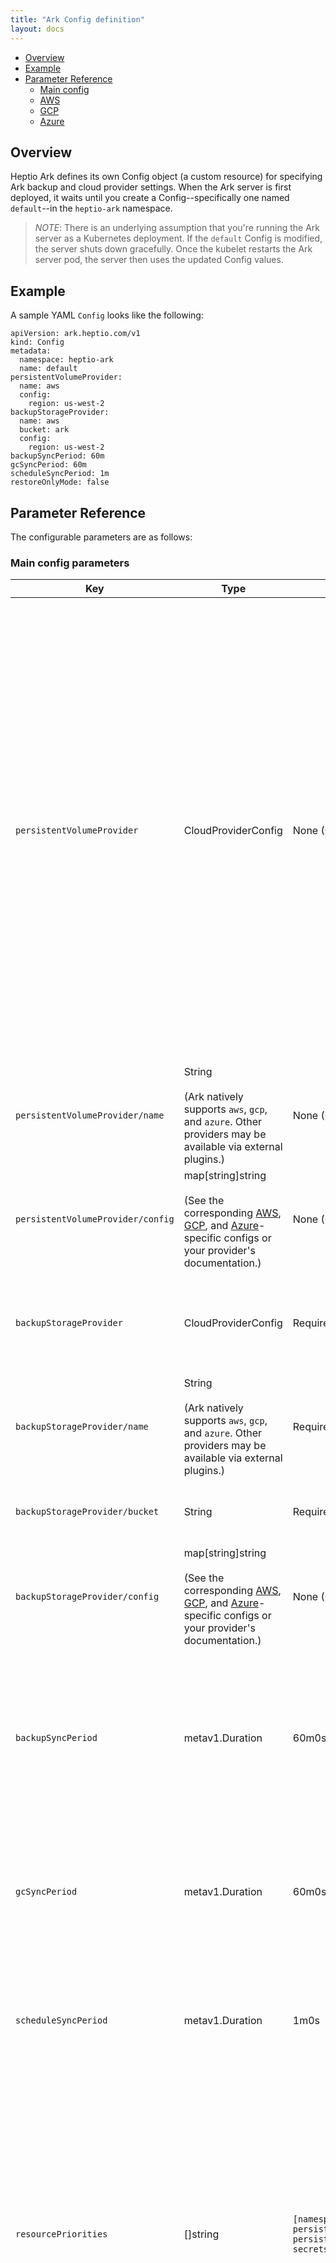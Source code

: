```yaml
---
title: "Ark Config definition"
layout: docs
---
```


* [Overview][8]
* [Example][9]
* [Parameter Reference][6]
  * [Main config][7]
  * [AWS][0]
  * [GCP][1]
  * [Azure][2]

## Overview

Heptio Ark defines its own Config object (a custom resource) for specifying Ark backup and cloud provider settings. When the Ark server is first deployed, it waits until you create a Config--specifically one named `default`--in the `heptio-ark` namespace.

> *NOTE*: There is an underlying assumption that you're running the Ark server as a Kubernetes deployment. If the `default` Config is modified, the server shuts down gracefully. Once the kubelet restarts the Ark server pod, the server then uses the updated Config values.

## Example

A sample YAML `Config` looks like the following:
```
apiVersion: ark.heptio.com/v1
kind: Config
metadata:
  namespace: heptio-ark
  name: default
persistentVolumeProvider:
  name: aws
  config:
    region: us-west-2
backupStorageProvider:
  name: aws
  bucket: ark
  config:
    region: us-west-2
backupSyncPeriod: 60m
gcSyncPeriod: 60m
scheduleSyncPeriod: 1m
restoreOnlyMode: false
```

## Parameter Reference

The configurable parameters are as follows:

### Main config parameters

| Key | Type | Default | Meaning |
| --- | --- | --- | --- |
| `persistentVolumeProvider` | CloudProviderConfig | None (Optional) | The specification for whichever cloud provider the cluster is using for persistent volumes (to be snapshotted), if any.<br><br>If not specified, Backups and Restores requesting PV snapshots & restores, respectively, are considered invalid. <br><br> *NOTE*: For Azure, your Kubernetes cluster needs to be version 1.7.2+ in order to support PV snapshotting of its managed disks. |
| `persistentVolumeProvider/name` | String<br><br>(Ark natively supports `aws`, `gcp`, and `azure`. Other providers may be available via external plugins.) | None (Optional) | The name of the cloud provider the cluster is using for persistent volumes, if any. |
| `persistentVolumeProvider/config` | map[string]string<br><br>(See the corresponding [AWS][0], [GCP][1], and [Azure][2]-specific configs or your provider's documentation.) | None (Optional) | Configuration keys/values to be passed to the cloud provider for persistent volumes.  |
| `backupStorageProvider` | CloudProviderConfig | Required Field | The specification for whichever cloud provider will be used to actually store the backups. |
| `backupStorageProvider/name` | String<br><br>(Ark natively supports `aws`, `gcp`, and `azure`. Other providers may be available via external plugins.) | Required Field | The name of the cloud provider that will be used to actually store the backups. |
| `backupStorageProvider/bucket` | String | Required Field | The storage bucket where backups are to be uploaded. |
| `backupStorageProvider/config` | map[string]string<br><br>(See the corresponding [AWS][0], [GCP][1], and [Azure][2]-specific configs or your provider's documentation.) | None (Optional) | Configuration keys/values to be passed to the cloud provider for backup storage. |
| `backupSyncPeriod` | metav1.Duration | 60m0s | How frequently Ark queries the object storage to make sure that the appropriate Backup resources have been created for existing backup files. |
| `gcSyncPeriod` | metav1.Duration | 60m0s | How frequently Ark queries the object storage to delete backup files that have passed their TTL. |
| `scheduleSyncPeriod` | metav1.Duration | 1m0s | How frequently Ark checks its Schedule resource objects to see if a backup needs to be initiated. |
| `resourcePriorities` | []string | `[namespaces, persistentvolumes, persistentvolumeclaims, secrets, configmaps]` | An ordered list that describes the order in which Kubernetes resource objects should be restored (also specified with the `<RESOURCE>.<GROUP>` format.<br><br>If a resource is not in this list, it is restored after all other prioritized resources. |
| `restoreOnlyMode` | bool | `false` | When RestoreOnly mode is on, functionality for backups, schedules, and expired backup deletion is *turned off*. Restores are made from existing backup files in object storage. |

### AWS

**(Or other S3-compatible storage)**

#### backupStorageProvider/config

| Key | Type | Default | Meaning |
| --- | --- | --- | --- |
| `region` | string | Required Field | *Example*: "us-east-1"<br><br>See [AWS documentation][3] for the full list. |
| `s3ForcePathStyle` | bool | `false` | Set this to `true` if you are using a local storage service like Minio. |
| `s3Url` | string | Required field for non-AWS-hosted storage| *Example*: http://minio:9000<br><br>You can specify the AWS S3 URL here for explicitness, but Ark can already generate it from `region`, and `bucket`. This field is primarily for local storage services like Minio.|
| `kmsKeyId` | string | Empty | *Example*: "502b409c-4da1-419f-a16e-eif453b3i49f" or "alias/`<KMS-Key-Alias-Name>`"<br><br>Specify an [AWS KMS key][10] id or alias to enable encryption of the backups stored in S3. Only works with AWS S3 and may require explicitly granting key usage rights.|

#### persistentVolumeProvider/config (AWS Only)

| Key | Type | Default | Meaning |
| --- | --- | --- | --- |
| `region` | string | Required Field | *Example*: "us-east-1"<br><br>See [AWS documentation][3] for the full list. |

### GCP

#### backupStorageProvider/config

No parameters required.

#### persistentVolumeProvider/config

| Key | Type | Default | Meaning |
| --- | --- | --- | --- |
| `project` | string | Required Field | *Example*: "project-example-3jsn23"<br><br> See the [Project ID documentation][4] for details. |

### Azure

#### backupStorageProvider/config

No parameters required.

#### persistentVolumeProvider/config

| Key | Type | Default | Meaning |
| --- | --- | --- | --- |
| `location` | string | Required Field | *Example*: "Canada East"<br><br>See [the list of available locations][5] (note that this particular page refers to them as "Regions"). |
| `apiTimeout` | metav1.Duration | 2m0s | How long to wait for an Azure API request to complete before timeout. |

[0]: #aws
[1]: #gcp
[2]: #azure
[3]: http://docs.aws.amazon.com/AWSEC2/latest/UserGuide/using-regions-availability-zones.html#concepts-available-regions
[4]: https://cloud.google.com/resource-manager/docs/creating-managing-projects#identifying_projects
[5]: https://azure.microsoft.com/en-us/regions/
[6]: #parameter-reference
[7]: #main-config-parameters
[8]: #overview
[9]: #example
[10]: http://docs.aws.amazon.com/kms/latest/developerguide/overview.html


